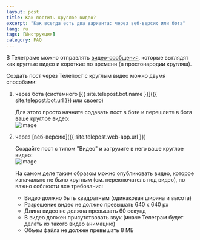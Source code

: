 ```yaml
---
layout: post
title: Как постить круглое видео?
excerpt: "Как всегда есть два варианта: через веб-версию или бота"
lang: ru
tags: [Инструкция]
category: FAQ
---
```


В Телеграме можно отправлять [видео-сообщения](https://telegram.org/blog/video-messages-and-telescope), которые выглядят как круглые видео и короткие по времени (в простонародии кругляш).

Создать пост через Телепост с круглым видео можно двумя способами:

1. через бота (системного [{{ site.telepost.bot.name }}]({{ site.telepost.bot.url }}) или [своего](2019-04-26-personal-bot-for-telepost.md))

   Для этого просто начните содавать пост в боте и перешлите в бота ваше круглое видео:  
   ![image](https://github.com/Telepost-me/support/assets/24430718/c6887d78-7531-4b1d-91dd-3a9afb8b2347)

2. через [веб-версию]({{ site.telepost.web-app.url }})

   Создайте пост с типом "Видео" и загрузите в него ваше круглое видео:  
   ![image](https://github.com/Telepost-me/support/assets/24430718/53b6bcc7-400e-4649-96dd-9e7a9c3a0794)

   На самом деле таким образом можно опубликовать видео, которое изначально не было круглым (см. переключатель под видео), но важно соблюсти все требования:
   * Видео должно быть квадратным (одинаковая ширина и высота)
   * Разрешение видео не должно превышать 640 x 640 px
   * Длина видео не должна превышать 60 секунд
   * В видео должен присутствовать звук (иначе Телеграм будет делать из такого видео анимацию)
   * Объем файла не должен превышать 8 МБ
